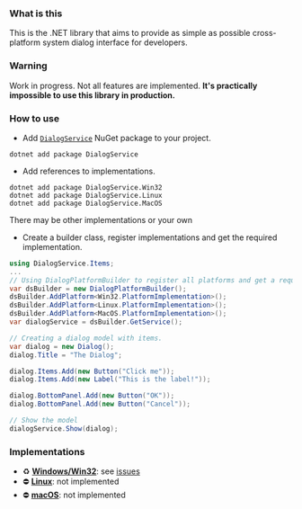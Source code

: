 ### What is this
This is the .NET library that aims to provide as simple as possible cross-platform system dialog interface for developers. 

### Warning
Work in progress. Not all features are implemented. **It's practically impossible to use this library in production.**

### How to use
 - Add [``DialogService``](https://www.nuget.org/packages/DialogService/) NuGet package to your project.

```
dotnet add package DialogService
```

 - Add references to implementations. 

```
dotnet add package DialogService.Win32
dotnet add package DialogService.Linux
dotnet add package DialogService.MacOS
```

There may be other implementations or your own

 -  Create a builder class, register implementations and get the required implementation.

```csharp
using DialogService.Items;
...
// Using DialogPlatformBuilder to register all platforms and get a required one.
var dsBuilder = new DialogPlatformBuilder();
dsBuilder.AddPlatform<Win32.PlatformImplementation>();
dsBuilder.AddPlatform<Linux.PlatformImplementation>();
dsBuilder.AddPlatform<MacOS.PlatformImplementation>();
var dialogService = dsBuilder.GetService();

// Creating a dialog model with items.
var dialog = new Dialog();
dialog.Title = "The Dialog";

dialog.Items.Add(new Button("Click me"));
dialog.Items.Add(new Label("This is the label!"));

dialog.BottomPanel.Add(new Button("OK"));
dialog.BottomPanel.Add(new Button("Cancel"));

// Show the model
dialogService.Show(dialog);
```

### Implementations
 - ♻️ [**Windows/Win32**](https://github.com/DialogService/DialogService.Win32): see [issues](https://github.com/DialogService/DialogService.Win32/issues)
 - ⛔ [**Linux**](https://github.com/DialogService/DialogService.Linux): not implemented
 - ⛔ [**macOS**](https://github.com/DialogService/DialogService.Linux): not implemented
